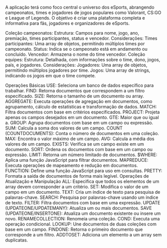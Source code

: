 A aplicação terá como foco central o universo dos eSports, 
abrangendo campeonatos, times e jogadores de jogos populares como Valorant,
CS:GO e League of Legends. O objetivo é criar uma plataforma completa e informativa para fãs, jogadores e organizadores de eSports.

Coleção campeonatos:
  Estrutura: 
    Campos para nome, jogo, ano, premiação, times participantes, status e vencedor.
  Considerações:
    Times participantes: Uma array de objetos, permitindo múltiplos times por campeonato.
    Status: Indica se o campeonato está em andamento ou concluído.
    Vencedor: Armazena o nome do time vencedor.
Coleção equipes:
  Estrutura: Detalhada, com informações sobre o time, dono, jogos, país, e jogadores.
Considerações:
  Jogadores: Uma array de objetos, permitindo múltiplos jogadores por time.
  Jogos: Uma array de strings, indicando os jogos em que o time compete.


Operações Básicas
USE: Seleciona um banco de dados específico para trabalhar.
FIND: Retorna documentos que correspondem a um filtro especificado.
SIZE: Retorna o tamanho de um documento ou array.
AGGREGATE: Executa operações de agregação em documentos, como agrupamento, cálculo de estatísticas e transformação de dados.
MATCH: Filtra documentos com base em critérios especificados.
PROJECT: Projeta apenas os campos desejados em um documento.
GTE: Maior que ou igual a.
GROUP: Agrupa documentos com base em um campo ou expressão.
SUM: Calcula a soma dos valores de um campo.
COUNT (COUNTDOCUMENTS): Conta o número de documentos em uma coleção.
MAX: Encontra o valor máximo de um campo.
AVG: Calcula a média dos valores de um campo.
EXISTS: Verifica se um campo existe em um documento.
SORT: Ordena os documentos com base em um campo ou expressão.
LIMIT: Retorna um número limitado de documentos.
$WHERE: Aplica uma função JavaScript para filtrar documentos.
MAPREDUCE: Executa operações de mapeamento e redução em documentos.
FUNCTION: Define uma função JavaScript para uso em consultas.
PRETTY: Formata a saída de documentos de forma mais legível.
Operações de Atualização e Manipulação
ALL: Especifica que todos os elementos de um array devem corresponder a um critério.
SET: Modifica o valor de um campo em um documento.
TEXT: Cria um índice de texto para pesquisa de palavras-chave.
SEARCH: Pesquisa por palavras-chave usando um índice de texto.
FILTER: Filtra documentos com base em uma expressão.
UPDATE (UPDATEONE/UPDATEMANY): Atualiza um ou mais documentos.
SAVE (UPDATEONE/INSERTONE): Atualiza um documento existente ou insere um novo.
RENAMECOLLECTION: Renomeia uma coleção.
COND: Executa uma operação condicional.
LOOKUP: Une documentos de duas coleções com base em um campo.
FINDONE: Retorna o primeiro documento que corresponde a um filtro.
ADDTOSET: Adiciona um elemento a um array sem duplicatas.

  
